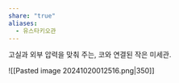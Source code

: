 ```yaml
---
share: "true"
aliases:
  - 유스타키오관
---
```


고실과 외부 압력을 맞춰 주는, 코와 연결된 작은 미세관.

![[Pasted image 20241020012516.png|350]]
